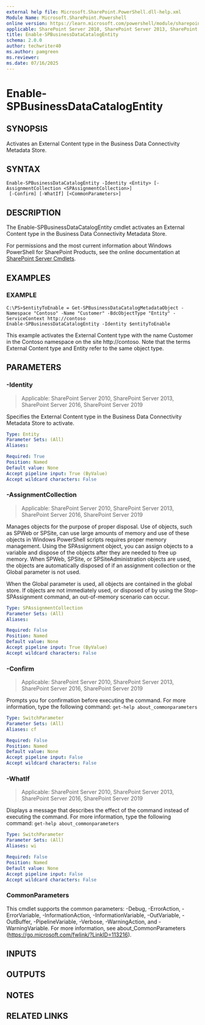 ```yaml
---
external help file: Microsoft.SharePoint.PowerShell.dll-help.xml
Module Name: Microsoft.SharePoint.Powershell
online version: https://learn.microsoft.com/powershell/module/sharepoint-server/enable-spbusinessdatacatalogentity
applicable: SharePoint Server 2010, SharePoint Server 2013, SharePoint Server 2016, SharePoint Server 2019
title: Enable-SPBusinessDataCatalogEntity
schema: 2.0.0
author: techwriter40
ms.author: pamgreen
ms.reviewer:
ms.date: 07/16/2025
---
```


# Enable-SPBusinessDataCatalogEntity

## SYNOPSIS

Activates an External Content type in the Business Data Connectivity Metadata Store.


## SYNTAX

```
Enable-SPBusinessDataCatalogEntity -Identity <Entity> [-AssignmentCollection <SPAssignmentCollection>]
 [-Confirm] [-WhatIf] [<CommonParameters>]
```

## DESCRIPTION
The Enable-SPBusinessDataCatalogEntity cmdlet activates an External Content type in the Business Data Connectivity Metadata Store.

For permissions and the most current information about Windows PowerShell for SharePoint Products, see the online documentation at [SharePoint Server Cmdlets](https://learn.microsoft.com/powershell/sharepoint/sharepoint-server/sharepoint-server-cmdlets).

## EXAMPLES

### EXAMPLE
```
C:\PS>$entityToEnable = Get-SPBusinessDataCatalogMetadataObject -Namespace "Contoso" -Name "Customer" -BdcObjectType "Entity" -ServiceContext http://contoso
Enable-SPBusinessDataCatalogEntity -Identity $entityToEnable
```

This example activates the External Content type with the name Customer in the Contoso namespace on the site http://contoso.
Note that the terms External Content type and Entity refer to the same object type.

## PARAMETERS

### -Identity

> Applicable: SharePoint Server 2010, SharePoint Server 2013, SharePoint Server 2016, SharePoint Server 2019

Specifies the External Content type in the Business Data Connectivity Metadata Store to activate.

```yaml
Type: Entity
Parameter Sets: (All)
Aliases:

Required: True
Position: Named
Default value: None
Accept pipeline input: True (ByValue)
Accept wildcard characters: False
```

### -AssignmentCollection

> Applicable: SharePoint Server 2010, SharePoint Server 2013, SharePoint Server 2016, SharePoint Server 2019

Manages objects for the purpose of proper disposal.
Use of objects, such as SPWeb or SPSite, can use large amounts of memory and use of these objects in Windows PowerShell scripts requires proper memory management.
Using the SPAssignment object, you can assign objects to a variable and dispose of the objects after they are needed to free up memory.
When SPWeb, SPSite, or SPSiteAdministration objects are used, the objects are automatically disposed of if an assignment collection or the Global parameter is not used.

When the Global parameter is used, all objects are contained in the global store.
If objects are not immediately used, or disposed of by using the Stop-SPAssignment command, an out-of-memory scenario can occur.

```yaml
Type: SPAssignmentCollection
Parameter Sets: (All)
Aliases:

Required: False
Position: Named
Default value: None
Accept pipeline input: True (ByValue)
Accept wildcard characters: False
```

### -Confirm

> Applicable: SharePoint Server 2010, SharePoint Server 2013, SharePoint Server 2016, SharePoint Server 2019

Prompts you for confirmation before executing the command.
For more information, type the following command: `get-help about_commonparameters`

```yaml
Type: SwitchParameter
Parameter Sets: (All)
Aliases: cf

Required: False
Position: Named
Default value: None
Accept pipeline input: False
Accept wildcard characters: False
```

### -WhatIf

> Applicable: SharePoint Server 2010, SharePoint Server 2013, SharePoint Server 2016, SharePoint Server 2019

Displays a message that describes the effect of the command instead of executing the command.
For more information, type the following command: `get-help about_commonparameters`

```yaml
Type: SwitchParameter
Parameter Sets: (All)
Aliases: wi

Required: False
Position: Named
Default value: None
Accept pipeline input: False
Accept wildcard characters: False
```

### CommonParameters
This cmdlet supports the common parameters: -Debug, -ErrorAction, -ErrorVariable, -InformationAction, -InformationVariable, -OutVariable, -OutBuffer, -PipelineVariable, -Verbose, -WarningAction, and -WarningVariable. For more information, see about_CommonParameters (https://go.microsoft.com/fwlink/?LinkID=113216).

## INPUTS

## OUTPUTS

## NOTES

## RELATED LINKS
